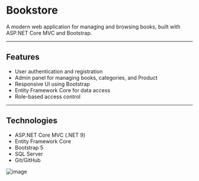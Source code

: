 #  Bookstore

A modern web application for managing and browsing books, built with ASP.NET Core MVC and Bootstrap.

---

##  Features

- User authentication and registration  
- Admin panel for managing books, categories, and Product  
- Responsive UI using Bootstrap  
- Entity Framework Core for data access  
- Role-based access control  


---

##  Technologies

- ASP.NET Core MVC (.NET 9)  
- Entity Framework Core  
- Bootstrap 5  
- SQL Server  
- Git/GitHub

![image](https://github.com/user-attachments/assets/5f25c4e6-de7a-41ea-a07e-55c8f7f2c643)
